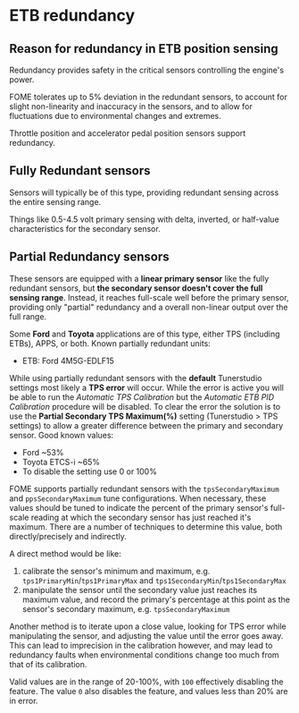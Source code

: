 # ETB redundancy

## Reason for redundancy in ETB position sensing

Redundancy provides safety in the critical sensors controlling the engine's power.

FOME tolerates up to 5% deviation in the redundant sensors, to account for slight non-linearity and inaccuracy in the sensors, and to allow for fluctuations due to environmental changes and extremes.

Throttle position and accelerator pedal position sensors support redundancy.

## Fully Redundant sensors

Sensors will typically be of this type, providing redundant sensing across the entire sensing range.

Things like 0.5-4.5 volt primary sensing with delta, inverted, or half-value characteristics for the secondary sensor.

## Partial Redundancy sensors

These sensors are equipped with a **linear primary sensor** like the fully redundant sensors, but **the secondary sensor doesn't cover the full sensing range**.  Instead, it reaches full-scale well before the primary sensor, providing only "partial" redundancy and a overall non-linear output over the full range.

Some **Ford** and **Toyota** applications are of this type, either TPS (including ETBs), APPS, or both. Known partially redundant units:
- ETB: Ford 4M5G-EDLF15

While using partially redundant sensors with the **default** Tunerstudio settings most likely a **TPS error** will occur. While the error is active you will be able to run the *Automatic TPS Calibration* but the *Automatic ETB PID Calibration* procedure will be disabled. To clear the error the solution is to use the **Partial Secondary TPS Maximum(%)** setting (Tunerstudio > TPS settings) to allow a greater difference between the primary and secondary sensor. Good known values:
- Ford ~53%
- Toyota ETCS-i ~65%
- To disable the setting use 0 or 100%

FOME supports partially redundant sensors with the `tpsSecondaryMaximum` and `ppsSecondaryMaximum` tune configurations.  When necessary, these values should be tuned to indicate the percent of the primary sensor's full-scale reading at which the secondary sensor has just reached it's maximum.  There are a number of techniques to determine this value, both directly/precisely and indirectly.

A direct method would be like:

1. calibrate the sensor's minimum and maximum, e.g. `tps1PrimaryMin`/`tps1PrimaryMax` and `tps1SecondaryMin`/`tps1SecondaryMax`
2. manipulate the sensor until the secondary value just reaches its maximum value, and record the primary's percentage at this point as the sensor's secondary maximum, e.g. `tpsSecondaryMaximum`

Another method is to iterate upon a close value, looking for TPS error while manipulating the sensor, and adjusting the value until the error goes away. This can lead to imprecision in the calibration however, and may lead to redundancy faults when environmental conditions change too much from that of its calibration.

Valid values are in the range of 20-100%, with `100` effectively disabling the feature. The value `0` also disables the feature, and values less than 20% are in error.
